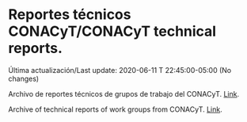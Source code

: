 # Reportes técnicos CONACyT/CONACyT technical reports.

Última actualización/Last update: 2020-06-11 T 22:45:00-05:00 (No changes)

Archivo de reportes técnicos de grupos de trabajo del CONACyT. [Link](https://coronavirus.conacyt.mx/productos/index.html).

Archive of technical reports of work groups from CONACyT. [Link](https://coronavirus.conacyt.mx/productos/index.html).

